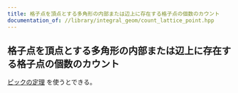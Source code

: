 ```yaml
---
title: 格子点を頂点とする多角形の内部または辺上に存在する格子点の個数のカウント
documentation_of: //library/integral_geom/count_lattice_point.hpp
---
```

## 格子点を頂点とする多角形の内部または辺上に存在する格子点の個数のカウント

[ピックの定理](https://ja.wikipedia.org/wiki/%E3%83%94%E3%83%83%E3%82%AF%E3%81%AE%E5%AE%9A%E7%90%86) を使うとできる。
